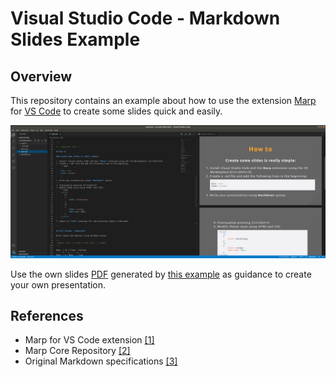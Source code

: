 # Visual Studio Code - Markdown Slides Example

## Overview

This repository contains an example about how to use the extension [Marp](https://marp.app/) for [VS Code](https://code.visualstudio.com/) to create some slides quick and easily.

<p align="center">
    <img src="resources/readme_img.png" width="640">
</p>

Use the own slides [PDF](exports/main.pdf) generated by [this example](main.md) as guidance to create your own presentation.

## References

* Marp for VS Code extension [[1]](https://github.com/marp-team/marp-vscode)
* Marp Core Repository [[2]](https://github.com/marp-team/marp-core)
* Original Markdown specifications [[3]](https://daringfireball.net/projects/markdown/syntax#p)